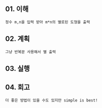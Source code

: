 ## 01. 이해
    정수 m,n을 입력 받아 m*n의 별로된 도형을 출력
       
## 02. 계획
    그냥 반복문 사용해서 별 출력
    
## 03. 실행

## 04. 회고
    더 좋은 방법이 있을 수도 있지만 simple is best!
